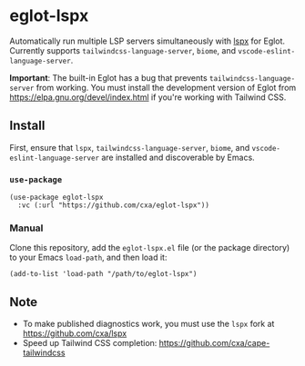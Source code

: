 # eglot-lspx

Automatically run multiple LSP servers simultaneously with [lspx](https://github.com/thefrontside/lspx) for Eglot. Currently supports `tailwindcss-language-server`, `biome`, and `vscode-eslint-language-server`.

**Important**: The built-in Eglot has a bug that prevents `tailwindcss-language-server` from working. You must install the development version of Eglot from <https://elpa.gnu.org/devel/index.html> if you're working with Tailwind CSS.

## Install

First, ensure that `lspx`, `tailwindcss-language-server`, `biome`, and `vscode-eslint-language-server` are installed and discoverable by Emacs.

### `use-package`

```elisp
(use-package eglot-lspx
  :vc (:url "https://github.com/cxa/eglot-lspx"))
```

### Manual

Clone this repository, add the `eglot-lspx.el` file (or the package directory) to your Emacs `load-path`, and then load it:

```elisp
(add-to-list 'load-path "/path/to/eglot-lspx")
```

## Note

- To make published diagnostics work, you must use the `lspx` fork at <https://github.com/cxa/lspx>
- Speed up Tailwind CSS completion: <https://github.com/cxa/cape-tailwindcss>
